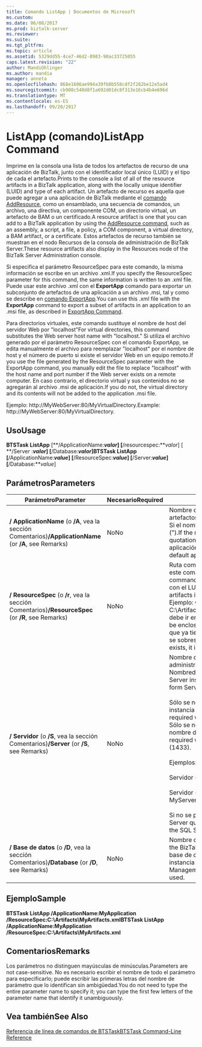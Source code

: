 ```yaml
---
title: Comando ListApp | Documentos de Microsoft
ms.custom: 
ms.date: 06/08/2017
ms.prod: biztalk-server
ms.reviewer: 
ms.suite: 
ms.tgt_pltfrm: 
ms.topic: article
ms.assetid: 5329dd55-4ce7-46d2-8983-90ac33725055
caps.latest.revision: "22"
author: MandiOhlinger
ms.author: mandia
manager: anneta
ms.openlocfilehash: 868e1606ae994a39fb8b558cdf2f282be12e5ad4
ms.sourcegitcommit: cb908c540d8f1a692d01dc8f313e16cb4b4e696d
ms.translationtype: MT
ms.contentlocale: es-ES
ms.lasthandoff: 09/20/2017
---
```

# <a name="listapp-command"></a><span data-ttu-id="7deb1-102">ListApp (comando)</span><span class="sxs-lookup"><span data-stu-id="7deb1-102">ListApp Command</span></span>
<span data-ttu-id="7deb1-103">Imprime en la consola una lista de todos los artefactos de recurso de una aplicación de BizTalk, junto con el identificador local único (LUID) y el tipo de cada el artefacto.</span><span class="sxs-lookup"><span data-stu-id="7deb1-103">Prints to the console a list of all of the resource artifacts in a BizTalk application, along with the locally unique identifier (LUID) and type of each artifact.</span></span> <span data-ttu-id="7deb1-104">Un artefacto de recurso es aquella que puede agregar a una aplicación de BizTalk mediante el [comando AddResource](../core/addresource-command.md), como un ensamblado, una secuencia de comandos, un archivo, una directiva, un componente COM, un directorio virtual, un artefacto de BAM o un certificado.</span><span class="sxs-lookup"><span data-stu-id="7deb1-104">A resource artifact is one that you can add to a BizTalk application by using the [AddResource command](../core/addresource-command.md), such as an assembly, a script, a file, a policy, a COM component, a virtual directory, a BAM artifact, or a certificate.</span></span> <span data-ttu-id="7deb1-105">Estos artefactos de recurso también se muestran en el nodo Recursos de la consola de administración de BizTalk Server.</span><span class="sxs-lookup"><span data-stu-id="7deb1-105">These resource artifacts also display in the Resources node of the BizTalk Server Administration console.</span></span>  
  
 <span data-ttu-id="7deb1-106">Si especifica el parámetro ResourceSpec para este comando, la misma información se escribe en un archivo .xml.</span><span class="sxs-lookup"><span data-stu-id="7deb1-106">If you specify the ResourceSpec parameter for this command, the same information is written to an .xml file.</span></span> <span data-ttu-id="7deb1-107">Puede usar este archivo .xml con el **ExportApp** comando para exportar un subconjunto de artefactos de una aplicación a un archivo .msi, tal y como se describe en [comando ExportApp](../core/exportapp-command.md).</span><span class="sxs-lookup"><span data-stu-id="7deb1-107">You can use this .xml file with the **ExportApp** command to export a subset of artifacts in an application to an .msi file, as described in [ExportApp Command](../core/exportapp-command.md).</span></span>  
  
 <span data-ttu-id="7deb1-108">Para directorios virtuales, este comando sustituye el nombre de host del servidor Web por "localhost"</span><span class="sxs-lookup"><span data-stu-id="7deb1-108">For virtual directories, this command substitutes the Web server host name with "localhost."</span></span> <span data-ttu-id="7deb1-109">Si utiliza el archivo generado por el parámetro ResourceSpec con el comando ExportApp, se edita manualmente el archivo para reemplazar "localhost" por el nombre de host y el número de puerto si existe el servidor Web en un equipo remoto.</span><span class="sxs-lookup"><span data-stu-id="7deb1-109">If you use the file generated by the ResourceSpec parameter with the ExportApp command, you manually edit the file to replace "localhost" with the host name and port number if the Web server exists on a remote computer.</span></span> <span data-ttu-id="7deb1-110">En caso contrario, el directorio virtual y sus contenidos no se agregarán al archivo .msi de aplicación.</span><span class="sxs-lookup"><span data-stu-id="7deb1-110">If you do not, the virtual directory and its contents will not be added to the application .msi file.</span></span>  
  
 <span data-ttu-id="7deb1-111">Ejemplo: http://MyWebServer:80/MyVirtualDirectory.</span><span class="sxs-lookup"><span data-stu-id="7deb1-111">Example: http://MyWebServer:80/MyVirtualDirectory.</span></span>  
  
## <a name="usage"></a><span data-ttu-id="7deb1-112">Uso</span><span class="sxs-lookup"><span data-stu-id="7deb1-112">Usage</span></span>  
 <span data-ttu-id="7deb1-113">**BTSTask ListApp** [**/ApplicationName:***valor*] [**/resourcespec:***valor*] [  **/Server :***valor*] [**/Database:***valor*]</span><span class="sxs-lookup"><span data-stu-id="7deb1-113">**BTSTask ListApp** [**/ApplicationName:***value*] [**/ResourceSpec:***value*] [**/Server:***value*] [**/Database:***value*]</span></span>  
  
## <a name="parameters"></a><span data-ttu-id="7deb1-114">Parámetros</span><span class="sxs-lookup"><span data-stu-id="7deb1-114">Parameters</span></span>  
  
|<span data-ttu-id="7deb1-115">Parámetro</span><span class="sxs-lookup"><span data-stu-id="7deb1-115">Parameter</span></span>|<span data-ttu-id="7deb1-116">Necesario</span><span class="sxs-lookup"><span data-stu-id="7deb1-116">Required</span></span>|<span data-ttu-id="7deb1-117">Valor</span><span class="sxs-lookup"><span data-stu-id="7deb1-117">Value</span></span>|  
|---------------|--------------|-----------|  
|<span data-ttu-id="7deb1-118">**/ ApplicationName** (o **/A**, vea la sección Comentarios)</span><span class="sxs-lookup"><span data-stu-id="7deb1-118">**/ApplicationName** (or **/A**, see Remarks)</span></span>|<span data-ttu-id="7deb1-119">No</span><span class="sxs-lookup"><span data-stu-id="7deb1-119">No</span></span>|<span data-ttu-id="7deb1-120">Nombre de la aplicación de BizTalk para la que se enumeran los artefactos.</span><span class="sxs-lookup"><span data-stu-id="7deb1-120">Name of the BizTalk application for which to list artifacts.</span></span> <span data-ttu-id="7deb1-121">Si el nombre incluye espacios, debe encerrarlo entre comillas dobles (").</span><span class="sxs-lookup"><span data-stu-id="7deb1-121">If the name includes spaces, you must enclose it with double quotation marks (").</span></span>  <span data-ttu-id="7deb1-122">Si no se especifica este parámetro, se utiliza la aplicación predeterminada.</span><span class="sxs-lookup"><span data-stu-id="7deb1-122">If this parameter is not specified, the default application is used.</span></span>|  
|<span data-ttu-id="7deb1-123">**/ ResourceSpec** (o **/r**, vea la sección Comentarios)</span><span class="sxs-lookup"><span data-stu-id="7deb1-123">**/ResourceSpec** (or **/R**, see Remarks)</span></span>|<span data-ttu-id="7deb1-124">No</span><span class="sxs-lookup"><span data-stu-id="7deb1-124">No</span></span>|<span data-ttu-id="7deb1-125">Ruta completa de acceso del archivo .xml que se va a generar con este comando.</span><span class="sxs-lookup"><span data-stu-id="7deb1-125">Full path of the .xml file to generate with this command.</span></span> <span data-ttu-id="7deb1-126">Este archivo mostrará los artefactos de la aplicación junto con el LUID y el tipo de cada uno de ellos.</span><span class="sxs-lookup"><span data-stu-id="7deb1-126">This file will list the artifacts in the application, along with the LUID and type of each one.</span></span> <span data-ttu-id="7deb1-127">Ejemplo: C:\Artifacts\MyArtifacts.xml.</span><span class="sxs-lookup"><span data-stu-id="7deb1-127">Example: C:\Artifacts\MyArtifacts.xml.</span></span> <span data-ttu-id="7deb1-128">Si la ruta de acceso incluye espacios, debe ir entre comillas dobles (").</span><span class="sxs-lookup"><span data-stu-id="7deb1-128">If the path includes spaces, it must be enclosed with double quotation marks (").</span></span> <span data-ttu-id="7deb1-129">Si existe un archivo que ya tiene el mismo nombre de archivo y la misma ruta de acceso, se sobrescribe.</span><span class="sxs-lookup"><span data-stu-id="7deb1-129">If a file having the same path and file name already exists, it is overwritten.</span></span>|  
|<span data-ttu-id="7deb1-130">**/ Servidor** (o **/S**, vea la sección Comentarios)</span><span class="sxs-lookup"><span data-stu-id="7deb1-130">**/Server** (or **/S**, see Remarks)</span></span>|<span data-ttu-id="7deb1-131">No</span><span class="sxs-lookup"><span data-stu-id="7deb1-131">No</span></span>|<span data-ttu-id="7deb1-132">Nombre del servidor SQL Server que aloja la base de datos de administración de BizTalk en el formato Nombredelservidor\Nombredeinstancia,Puerto.</span><span class="sxs-lookup"><span data-stu-id="7deb1-132">Name of the SQL Server instance hosting the BizTalk Management database, in the form ServerName\InstanceName,Port.</span></span><br /><br /> <span data-ttu-id="7deb1-133">Sólo se necesita el nombre de instancia cuando el nombre de instancia es diferente del nombre de servidor.</span><span class="sxs-lookup"><span data-stu-id="7deb1-133">Instance name is only required when the instance name is different than the server name.</span></span> <span data-ttu-id="7deb1-134">Sólo se necesita el puerto cuando el servidor SQL Server utiliza un nombre de puerto diferente al predeterminado (1433)</span><span class="sxs-lookup"><span data-stu-id="7deb1-134">Port is only required when SQL Server uses a port number other than the default (1433).</span></span><br /><br /> <span data-ttu-id="7deb1-135">Ejemplos:</span><span class="sxs-lookup"><span data-stu-id="7deb1-135">Examples:</span></span><br /><br /> <span data-ttu-id="7deb1-136">Servidor = MyServer</span><span class="sxs-lookup"><span data-stu-id="7deb1-136">Server=MyServer</span></span><br /><br /> <span data-ttu-id="7deb1-137">Servidor = MyServer\MySQLServer,1533</span><span class="sxs-lookup"><span data-stu-id="7deb1-137">Server=MyServer\MySQLServer,1533</span></span><br /><br /> <span data-ttu-id="7deb1-138">Si no se proporciona, se utiliza el nombre de la instancia de SQL Server que se ejecuta en el equipo local.</span><span class="sxs-lookup"><span data-stu-id="7deb1-138">If not provided, the name of the SQL Server instance running on the local computer is used.</span></span>|  
|<span data-ttu-id="7deb1-139">**/ Base de datos** (o **/D**, vea la sección Comentarios)</span><span class="sxs-lookup"><span data-stu-id="7deb1-139">**/Database** (or **/D**, see Remarks)</span></span>|<span data-ttu-id="7deb1-140">No</span><span class="sxs-lookup"><span data-stu-id="7deb1-140">No</span></span>|<span data-ttu-id="7deb1-141">Nombre de la base de datos de administración de BizTalk.</span><span class="sxs-lookup"><span data-stu-id="7deb1-141">Name of the BizTalk Management database.</span></span> <span data-ttu-id="7deb1-142">Si no se especifica, se utiliza la base de datos de administración de BizTalk que se ejecuta en la instancia local de SQL Server.</span><span class="sxs-lookup"><span data-stu-id="7deb1-142">If not specified, the BizTalk Management database running in the local instance of SQL Server is used.</span></span>|  
  
## <a name="sample"></a><span data-ttu-id="7deb1-143">Ejemplo</span><span class="sxs-lookup"><span data-stu-id="7deb1-143">Sample</span></span>  
 <span data-ttu-id="7deb1-144">**BTSTask ListApp /ApplicationName:MyApplication /ResourceSpec:C:\Artifacts\MyArtifacts.xml**</span><span class="sxs-lookup"><span data-stu-id="7deb1-144">**BTSTask ListApp /ApplicationName:MyApplication /ResourceSpec:C:\Artifacts\MyArtifacts.xml**</span></span>  
  
## <a name="remarks"></a><span data-ttu-id="7deb1-145">Comentarios</span><span class="sxs-lookup"><span data-stu-id="7deb1-145">Remarks</span></span>  
 <span data-ttu-id="7deb1-146">Los parámetros no distinguen mayúsculas de minúsculas.</span><span class="sxs-lookup"><span data-stu-id="7deb1-146">Parameters are not case-sensitive.</span></span> <span data-ttu-id="7deb1-147">No es necesario escribir el nombre de todo el parámetro para especificarlo; puede escribir las primeras letras del nombre de parámetro que lo identifican sin ambigüedad.</span><span class="sxs-lookup"><span data-stu-id="7deb1-147">You do not need to type the entire parameter name to specify it; you can type the first few letters of the parameter name that identify it unambiguously.</span></span>  
  
## <a name="see-also"></a><span data-ttu-id="7deb1-148">Vea también</span><span class="sxs-lookup"><span data-stu-id="7deb1-148">See Also</span></span>  
 [<span data-ttu-id="7deb1-149">Referencia de línea de comandos de BTSTask</span><span class="sxs-lookup"><span data-stu-id="7deb1-149">BTSTask Command-Line Reference</span></span>](../core/btstask-command-line-reference.md)
